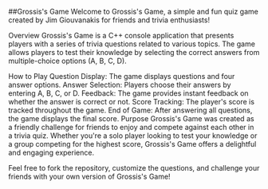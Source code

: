 ##Grossis's Game
Welcome to Grossis's Game, a simple and fun quiz game created by Jim Giouvanakis for friends and trivia enthusiasts!

Overview
Grossis's Game is a C++ console application that presents players with a series of trivia questions related to various topics. The game allows players to test their knowledge by selecting the correct answers from multiple-choice options (A, B, C, D).

How to Play
Question Display: The game displays questions and four answer options.
Answer Selection: Players choose their answers by entering A, B, C, or D.
Feedback: The game provides instant feedback on whether the answer is correct or not.
Score Tracking: The player's score is tracked throughout the game.
End of Game: After answering all questions, the game displays the final score.
Purpose
Grossis's Game was created as a friendly challenge for friends to enjoy and compete against each other in a trivia quiz. Whether you're a solo player looking to test your knowledge or a group competing for the highest score, Grossis's Game offers a delightful and engaging experience.

Feel free to fork the repository, customize the questions, and challenge your friends with your own version of Grossis's Game!
